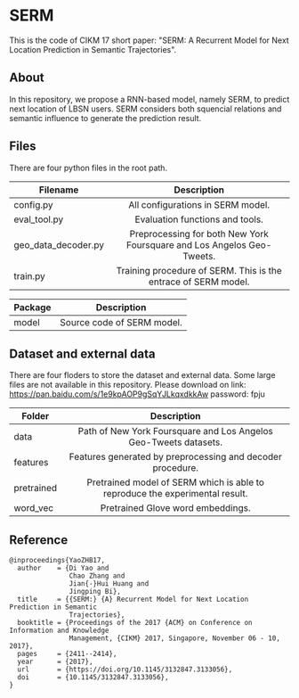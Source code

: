 # SERM

This is the code of CIKM 17 short paper: "SERM: A Recurrent Model for Next Location Prediction in Semantic Trajectories".

## About
In this repository, we propose a RNN-based model, namely SERM, to predict next location of LBSN users. SERM considers both squencial relations and semantic influence to generate the prediction result. 

## Files
There are four python files in the root path.

| Filename    |      Description      | 
|----------|:-------------:|
| config.py |  All configurations in SERM model. |
| eval_tool.py |   Evaluation functions and tools.   | 
| geo_data_decoder.py | Preprocessing for both New York Foursquare and Los Angelos Geo-Tweets. |
| train.py| Training procedure of SERM. This is the entrace of SERM model. | 



| Package    |      Description      | 
|----------|:-------------:|
| model | Source code of SERM model. |


## Dataset and external data
There are four floders to store the dataset and external data. Some large files are not available in this repository. Please download on link: https://pan.baidu.com/s/1e9kpAOP9gSqYJLkqxdkkAw  password: fpju

| Folder    |      Description      | 
|----------|:-------------:|
| data |  Path of New York Foursquare and Los Angelos Geo-Tweets datasets. |
| features|  Features generated by preprocessing and decoder procedure.   | 
| pretrained | Pretrained model of SERM which is able to reproduce the experimental result. |
| word_vec| Pretrained Glove word embeddings. | 


## Reference
```
@inproceedings{YaoZHB17,
  author    = {Di Yao and
               Chao Zhang and
               Jian{-}Hui Huang and
               Jingping Bi},
  title     = {{SERM:} {A} Recurrent Model for Next Location Prediction in Semantic
               Trajectories},
  booktitle = {Proceedings of the 2017 {ACM} on Conference on Information and Knowledge
               Management, {CIKM} 2017, Singapore, November 06 - 10, 2017},
  pages     = {2411--2414},
  year      = {2017},
  url       = {https://doi.org/10.1145/3132847.3133056},
  doi       = {10.1145/3132847.3133056},
}
```
